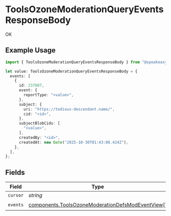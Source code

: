 # ToolsOzoneModerationQueryEventsResponseBody

OK

## Example Usage

```typescript
import { ToolsOzoneModerationQueryEventsResponseBody } from "@speakeasy-sdks/bluesky/models/operations";

let value: ToolsOzoneModerationQueryEventsResponseBody = {
  events: [
    {
      id: 237807,
      event: {
        reportType: "<value>",
      },
      subject: {
        uri: "https://tedious-descendant.name/",
        cid: "<id>",
      },
      subjectBlobCids: [
        "<value>",
      ],
      createdBy: "<id>",
      createdAt: new Date("2025-10-30T01:43:08.424Z"),
    },
  ],
};
```

## Fields

| Field                                                                                                                | Type                                                                                                                 | Required                                                                                                             | Description                                                                                                          |
| -------------------------------------------------------------------------------------------------------------------- | -------------------------------------------------------------------------------------------------------------------- | -------------------------------------------------------------------------------------------------------------------- | -------------------------------------------------------------------------------------------------------------------- |
| `cursor`                                                                                                             | *string*                                                                                                             | :heavy_minus_sign:                                                                                                   | N/A                                                                                                                  |
| `events`                                                                                                             | [components.ToolsOzoneModerationDefsModEventView](../../models/components/toolsozonemoderationdefsmodeventview.md)[] | :heavy_check_mark:                                                                                                   | N/A                                                                                                                  |